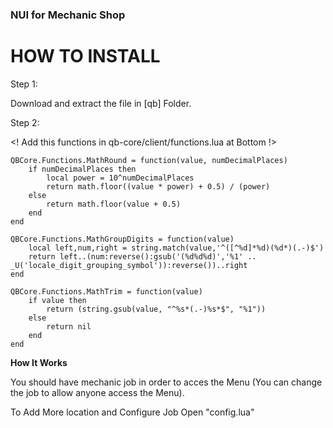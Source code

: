 ### NUI for Mechanic Shop

# HOW TO INSTALL

Step 1:

Download and extract the file in [qb] Folder.


Step 2:

<! Add this functions in qb-core/client/functions.lua at Bottom !>

<!-- Code Start  -->

```
QBCore.Functions.MathRound = function(value, numDecimalPlaces)
    if numDecimalPlaces then
        local power = 10^numDecimalPlaces
        return math.floor((value * power) + 0.5) / (power)
    else
        return math.floor(value + 0.5)
    end
end

QBCore.Functions.MathGroupDigits = function(value)
    local left,num,right = string.match(value,'^([^%d]*%d)(%d*)(.-)$')
    return left..(num:reverse():gsub('(%d%d%d)','%1' .. _U('locale_digit_grouping_symbol')):reverse())..right
end

QBCore.Functions.MathTrim = function(value)
    if value then
        return (string.gsub(value, "^%s*(.-)%s*$", "%1"))
    else
        return nil
    end
end
```

<!-- Code End -->


**How It Works**

You should have mechanic job in order to acces the Menu (You can change the job to allow anyone access the Menu).

To Add More location and Configure Job Open "config.lua"
